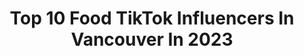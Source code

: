 ---
title: Top 10 Food TikTok Influencers In Vancouver In 2023
description: >-
  Find top food TikTok influencers in Vancouver in 2023. Most popular hashtags: #fyp #vancouver #food #canada.
platform: TikTok
hits: 31
text_top: Analyze the top-rated TikTok profiles on inBeat.
text_bottom: inBeat holds 31 TikTok influencers like this in Vancouver, Canada for you to connect with.
profiles:
  - username: "everydayalex"
    fullname: >-
      Alex Biron
    bio: >-
      🌎 Comedian Mean Streak Podcast
    location: "Canada"
    followers: 544000
    engagement: 1828
    commentsToLikes: 0.016379
    id: ckb9edsfi1z1z0j23p3kap5s8
    verified: false
    hashtags: "#story, #joke, #fyp, #dating"
  - username: "dynohoneycha"
    fullname: >-
      Trisha Wong
    bio: >-
      
    location: "Canada"
    followers: 5165
    engagement: 1189
    commentsToLikes: 0.026051
    id: ck8qe4eegr2rz0j78x3x0dk5b
    verified: false
    hashtags: "#greenscreen, #haikyuu, #fyp, #wattpad"
  - username: "leanaromen"
    fullname: >-
      Leana
    bio: >-
      My mom says i’m funny Surrey Insta/Snap: LROMEN
    location: "Canada"
    followers: 9023
    engagement: 764
    commentsToLikes: 0.021223
    id: ckbl6bdux40vx0j236wfzqb62
    verified: false
    hashtags: "#foryoupage, #surreybc, #fy, #surrey"
  - username: "aterrill1"
    fullname: >-
      Aterr
    bio: >-
      
    location: "Canada"
    followers: 6516
    engagement: 610
    commentsToLikes: 0.019990
    id: ckcjrcsseh60f0j23fsxwtku9
    verified: false
    hashtags: "#kittenlove, #tigerking, #viral, #canada"
  - username: "ryanvancouver"
    fullname: >-
      Ryan
    bio: >-
      📍 Everything Vancouver BC 💯 Honest Food Reviews 📩 DM To Collaborate
    location: "Canada"
    followers: 4770
    engagement: 1440
    commentsToLikes: 0.006116
    id: cka7ugysxrv6v0i78kipzsf30
    verified: false
    hashtags: "#foryoupage, #foryou, #comedy, #hometour"
  - username: "saba_esbah"
    fullname: >-
      Saba Esbah
    bio: >-
      I have big goals😩 Trying my best to make you smile🥰❤️
    location: "Canada"
    followers: 3040
    engagement: 761
    commentsToLikes: 0.039360
    id: ck8tpri4sql2e0j7896awrxs9
    verified: false
    hashtags: "#funny, #iran, #persian, #america"
  - username: "monasanghaa"
    fullname: >-
      monasangha
    bio: >-
      Makeup Artist📍Vancouver, BC IG: @monasangha Email: monasangha@hotmail.com
    location: "Canada"
    followers: 18300
    engagement: 519
    commentsToLikes: 0.014920
    id: ckacqmrg71fm50i78qklezgs9
    verified: false
    hashtags: "#punjabi, #yvrfood, #vancouverfood, #vancouverfoodie"
  - username: "vancouverfoodie"
    fullname: >-
      Emma Choo
    bio: >-
      Food is my love language! Full-time foodie and traveller based in Vancouver 🇨🇦
    location: "Canada"
    followers: 35100
    engagement: 668
    commentsToLikes: 0.028682
    id: ck92uz6qvod9q0j78n3f87osc
    verified: false
    hashtags: "#boba, #vancouver, #bobaislife, #bubbletea"
  - username: "laurenhung"
    fullname: >-
      Lauren
    bio: >-
      Vancouver / Toronto 😙
    location: "Canada"
    followers: 16900
    engagement: 626
    commentsToLikes: 0.124186
    id: ckb9ryc1wou460j232m47tbuw
    verified: false
    hashtags: "#freefreedance, #fyp, #vancouver, #toronto"
  - username: "wssharing"
    fullname: >-
      Free as the Wind
    bio: >-
      Live Our Dream & Share Our Passion Exploration🧐 Garden🌱 Food🥗 Culture🎊
    location: "Canada"
    followers: 9655
    engagement: 146
    commentsToLikes: 0.216869
    id: ckafttkhu714m0i783b2fs7d7
    verified: false
    hashtags: "#ittastesdifferent, #canada, #pm, #holidaytiktok"
---